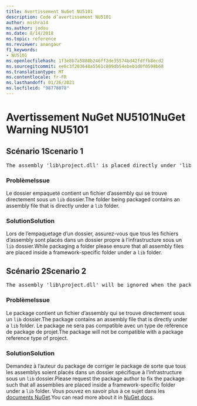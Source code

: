 ```yaml
---
title: Avertissement NuGet NU5101
description: Code d’avertissement NU5101
author: mishra14
ms.author: jodou
ms.date: 8/14/2018
ms.topic: reference
ms.reviewer: anangaur
f1_keywords:
- NU5101
ms.openlocfilehash: 1f3e8b7a5880b246ff2de35574bd42fdffb8ecd2
ms.sourcegitcommit: ee6c3f203648a5561c809db54ebeb1d0f0598b68
ms.translationtype: MT
ms.contentlocale: fr-FR
ms.lasthandoff: 01/26/2021
ms.locfileid: "98778078"
---
```

# <a name="nuget-warning-nu5101"></a><span data-ttu-id="f6561-103">Avertissement NuGet NU5101</span><span class="sxs-lookup"><span data-stu-id="f6561-103">NuGet Warning NU5101</span></span>

## <a name="scenario-1"></a><span data-ttu-id="f6561-104">Scénario 1</span><span class="sxs-lookup"><span data-stu-id="f6561-104">Scenario 1</span></span>
<pre>The assembly 'lib\project.dll' is placed directly under 'lib' folder. It is recommended that assemblies be placed inside a framework-specific folder. Move it into a framework-specific folder.</pre>

### <a name="issue"></a><span data-ttu-id="f6561-105">Problème</span><span class="sxs-lookup"><span data-stu-id="f6561-105">Issue</span></span>

<span data-ttu-id="f6561-106">Le dossier empaqueté contient un fichier d’assembly qui se trouve directement sous un `lib` dossier.</span><span class="sxs-lookup"><span data-stu-id="f6561-106">The folder being packaged contains an assembly file that is directly under a `lib` folder.</span></span>


### <a name="solution"></a><span data-ttu-id="f6561-107">Solution</span><span class="sxs-lookup"><span data-stu-id="f6561-107">Solution</span></span>

<span data-ttu-id="f6561-108">Lors de l’empaquetage d’un dossier, assurez-vous que tous les fichiers d’assembly sont placés dans un dossier propre à l’infrastructure sous un `lib` dossier.</span><span class="sxs-lookup"><span data-stu-id="f6561-108">While packaging a folder please ensure that all assembly files are placed inside a framework-specific folder under a `lib` folder.</span></span>


## <a name="scenario-2"></a><span data-ttu-id="f6561-109">Scénario 2</span><span class="sxs-lookup"><span data-stu-id="f6561-109">Scenario 2</span></span>
<pre>The assembly 'lib\project.dll' will be ignored when the package is installed after the migration.</pre>

### <a name="issue"></a><span data-ttu-id="f6561-110">Problème</span><span class="sxs-lookup"><span data-stu-id="f6561-110">Issue</span></span>

<span data-ttu-id="f6561-111">Le package contient un fichier d’assembly qui se trouve directement sous un `lib` dossier.</span><span class="sxs-lookup"><span data-stu-id="f6561-111">The package contains an assembly file that is directly under a `lib` folder.</span></span> <span data-ttu-id="f6561-112">Le package ne sera pas compatible avec un type de référence de package de projet.</span><span class="sxs-lookup"><span data-stu-id="f6561-112">The package will not be compatible with a package reference type of project.</span></span>


### <a name="solution"></a><span data-ttu-id="f6561-113">Solution</span><span class="sxs-lookup"><span data-stu-id="f6561-113">Solution</span></span>

<span data-ttu-id="f6561-114">Demandez à l’auteur du package de corriger le package de sorte que tous les assemblys soient placés dans un dossier spécifique à l’infrastructure sous un `lib` dossier.</span><span class="sxs-lookup"><span data-stu-id="f6561-114">Please request the package author to fix the package such that all assemblies are placed inside a framework-specific folder under a `lib` folder.</span></span> <span data-ttu-id="f6561-115">Vous pouvez en savoir plus à ce sujet dans les [documents NuGet](../../consume-packages/migrate-packages-config-to-package-reference.md).</span><span class="sxs-lookup"><span data-stu-id="f6561-115">You can read more about it in [NuGet docs](../../consume-packages/migrate-packages-config-to-package-reference.md).</span></span>
